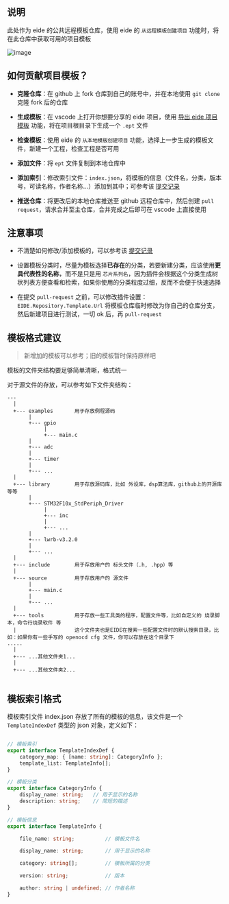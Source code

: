 ## 说明

此处作为 eide 的公共远程模板仓库，使用 eide 的 `从远程模板创建项目` 功能时，将在此仓库中获取可用的项目模板

![image](https://user-images.githubusercontent.com/43022536/165442017-dc7f8377-f533-422d-b56a-bef5c5ef2cd9.png)

## 如何贡献项目模板？

- **克隆仓库**：在 github 上 fork 仓库到自己的账号中，并在本地使用 `git clone` 克隆 fork 后的仓库

- **生成模板**：在 vscode 上打开你想要分享的 eide 项目，使用 [导出 eide 项目模板](https://docs.em-ide.com/#/zh-cn/export_project?id=%e5%af%bc%e5%87%ba-eide-%e6%a8%a1%e6%9d%bf) 功能，将在项目根目录下生成一个 `.ept` 文件

- **检查模板**：使用 eide 的 `从本地模板创建项目` 功能，选择上一步生成的模板文件，新建一个工程，检查工程是否可用

- **添加文件**：将 `ept` 文件复制到本地仓库中

- **添加索引**：修改索引文件：`index.json`，将模板的信息（文件名，分类，版本号，可读名称，作者名称...）添加到其中；可参考该 [提交记录](https://github.com/github0null/eide-templates/pull/1/commits/8994e21c7b0898f228b45649859b6a54eef1566e#diff-7aebb122a6ea8a2749d60cb05b7e103c9eae6e2e85e48d2d6cd9e20b63013975)

- **推送仓库**：将更改后的本地仓库推送至 github 远程仓库中，然后创建 `pull request`，请求合并至主仓库，合并完成之后即可在 vscode 上直接使用

## 注意事项

- 不清楚如何修改/添加模板的，可以参考该 [提交记录](https://github.com/github0null/eide-templates/pull/1/commits/8994e21c7b0898f228b45649859b6a54eef1566e#diff-7aebb122a6ea8a2749d60cb05b7e103c9eae6e2e85e48d2d6cd9e20b63013975)

- 设置模板分类时，尽量为模板选择**已存在**的分类，若要新建分类，应该使用**更具代表性的名称**，而不是只是用 `芯片系列名`，因为插件会根据这个分类生成树状列表方便查看和检索，如果你使用的分类粒度过细，反而不会便于快速选择

- 在提交 `pull-request` 之前，可以修改插件设置：`EIDE.Repository.Template.Url` 将模板仓库临时修改为你自己的仓库分支，然后新建项目进行测试，一切 ok 后，再 `pull-request`

## 模板格式建议

> 新增加的模板可以参考；旧的模板暂时保持原样吧

模板的文件夹结构要足够简单清晰，格式统一

对于源文件的存放，可以参考如下文件夹结构：

```
---
  |
  +--- examples       用于存放例程源码
       |
       +--- gpio
            |
            +--- main.c
       |
       +--- adc
       |
       +--- timer
       |
       +--- ...
  |
  +--- library        用于存放源码库，比如 外设库，dsp算法库，github上的开源库 等等
       |
       +--- STM32F10x_StdPeriph_Driver
            |
            +--- inc
            |
            +--- ...
       |
       +--- lwrb-v3.2.0
       |
       +--- ...
  |
  +--- include        用于存放用户的 标头文件（.h, .hpp）等
  |
  +--- source         用于存放用户的 源文件
       |
       +--- main.c
       |
       +--- ...
  |
  +--- tools          用于存放一些工具类的程序，配置文件等，比如自定义的 烧录脚本，命令行烧录软件 等
  |                   这个文件夹也是EIDE在搜索一些配置文件时的默认搜索目录，比如：如果你有一些手写的 openocd cfg 文件，你可以存放在这个目录下
.....
  |
  +--- ...其他文件夹1...
  |
  +--- ...其他文件夹2...
  

```

## 模板索引格式

模板索引文件 index.json 存放了所有的模板的信息，该文件是一个 `TemplateIndexDef` 类型的 json 对象，定义如下：

```typescript

// 模板索引
export interface TemplateIndexDef {
    category_map: { [name: string]: CategoryInfo };
    template_list: TemplateInfo[];
}

// 模板分类
export interface CategoryInfo {
    display_name: string;   // 用于显示的名称
    description: string;    // 简短的描述
}

// 模板信息
export interface TemplateInfo {

    file_name: string;          // 模板文件名

    display_name: string;       // 用于显示的名称

    category: string[];         // 模板所属的分类

    version: string;            // 版本

    author: string | undefined; // 作者名称
}

```
